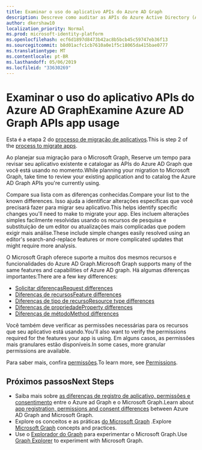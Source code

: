 ```yaml
---
title: Examinar o uso do aplicativo APIs do Azure AD Graph
description: Descreve como auditar as APIs do Azure Active Directory (Azure AD) para migrar um aplicativo para a API do Microsoft Graph.
author: dkershaw10
localization_priority: Normal
ms.prod: microsoft-identity-platform
ms.openlocfilehash: ecf6d1897d8473b42ac8b5bcb45c59747eb36f13
ms.sourcegitcommit: b8d01acfc1cb7610a0e1f5c18065da415bae0777
ms.translationtype: MT
ms.contentlocale: pt-BR
ms.lasthandoff: 05/06/2019
ms.locfileid: "33630269"
---
```

# <a name="examine-azure-ad-graph-apis-app-usage"></a><span data-ttu-id="5d7a5-103">Examinar o uso do aplicativo APIs do Azure AD Graph</span><span class="sxs-lookup"><span data-stu-id="5d7a5-103">Examine Azure AD Graph APIs app usage</span></span>

<span data-ttu-id="5d7a5-104">Esta é a etapa 2 do [processo de migração de aplicativos](migrate-azure-ad-graph-planning-checklist.md).</span><span class="sxs-lookup"><span data-stu-id="5d7a5-104">This is step 2 of the [process to migrate apps](migrate-azure-ad-graph-planning-checklist.md).</span></span>

<span data-ttu-id="5d7a5-105">Ao planejar sua migração para o Microsoft Graph, Reserve um tempo para revisar seu aplicativo existente e catalogar as APIs do Azure AD Graph que você está usando no momento.</span><span class="sxs-lookup"><span data-stu-id="5d7a5-105">While planning your migration to Microsoft Graph, take time to review your existing application and to catalog the Azure AD Graph APIs you're currently using.</span></span>

<span data-ttu-id="5d7a5-106">Compare sua lista com as diferenças conhecidas.</span><span class="sxs-lookup"><span data-stu-id="5d7a5-106">Compare your list to the known differences.</span></span>  <span data-ttu-id="5d7a5-107">Isso ajuda a identificar alterações específicas que você precisará fazer para migrar seu aplicativo.</span><span class="sxs-lookup"><span data-stu-id="5d7a5-107">This helps identify specific changes you'll need to make to migrate your app.</span></span>  <span data-ttu-id="5d7a5-108">Eles incluem alterações simples facilmente resolvidas usando os recursos de pesquisa e substituição de um editor ou atualizações mais complicadas que podem exigir mais análise.</span><span class="sxs-lookup"><span data-stu-id="5d7a5-108">These include simple changes easily resolved using an editor's search-and-replace features or more complicated updates that might require more analysis.</span></span>

<span data-ttu-id="5d7a5-109">O Microsoft Graph oferece suporte a muitos dos mesmos recursos e funcionalidades do Azure AD Graph.</span><span class="sxs-lookup"><span data-stu-id="5d7a5-109">Microsoft Graph supports many of the same features and capabilities of Azure AD graph.</span></span>  <span data-ttu-id="5d7a5-110">Há algumas diferenças importantes:</span><span class="sxs-lookup"><span data-stu-id="5d7a5-110">There are a few key differences:</span></span>

- [<span data-ttu-id="5d7a5-111">Solicitar diferenças</span><span class="sxs-lookup"><span data-stu-id="5d7a5-111">Request differences</span></span>](migrate-azure-ad-graph-request-differences.md)
- [<span data-ttu-id="5d7a5-112">Diferenças de recursos</span><span class="sxs-lookup"><span data-stu-id="5d7a5-112">Feature differences</span></span>](migrate-azure-ad-graph-feature-differences.md)
- [<span data-ttu-id="5d7a5-113">Diferenças de tipo de recurso</span><span class="sxs-lookup"><span data-stu-id="5d7a5-113">Resource type differences</span></span>](migrate-azure-ad-graph-resource-differences.md)
- [<span data-ttu-id="5d7a5-114">Diferenças de propriedade</span><span class="sxs-lookup"><span data-stu-id="5d7a5-114">Property differences</span></span>](migrate-azure-ad-graph-property-differences.md)
- [<span data-ttu-id="5d7a5-115">Diferenças de método</span><span class="sxs-lookup"><span data-stu-id="5d7a5-115">Method differences</span></span>](migrate-azure-ad-graph-method-differences.md)

<span data-ttu-id="5d7a5-116">Você também deve verificar as permissões necessárias para os recursos que seu aplicativo está usando.</span><span class="sxs-lookup"><span data-stu-id="5d7a5-116">You'll also want to verify the permissions required for the features your app is using.</span></span>  <span data-ttu-id="5d7a5-117">Em alguns casos, as permissões mais granulares estão disponíveis.</span><span class="sxs-lookup"><span data-stu-id="5d7a5-117">In some cases, more granular permissions are available.</span></span>

<span data-ttu-id="5d7a5-118">Para saber mais, confira [permissões](/concepts/permissions-reference.md).</span><span class="sxs-lookup"><span data-stu-id="5d7a5-118">To learn more, see [Permissions](/concepts/permissions-reference.md).</span></span>

## <a name="next-steps"></a><span data-ttu-id="5d7a5-119">Próximos passos</span><span class="sxs-lookup"><span data-stu-id="5d7a5-119">Next Steps</span></span>

- <span data-ttu-id="5d7a5-120">Saiba mais sobre [as diferenças de registro de aplicativo, permissões e consentimento](migrate-azure-ad-graph-app-registration.md) entre o Azure ad Graph e o Microsoft Graph.</span><span class="sxs-lookup"><span data-stu-id="5d7a5-120">Learn about [app registration, permissions and consent differences](migrate-azure-ad-graph-app-registration.md) between Azure AD Graph and Microsoft Graph.</span></span>
- <span data-ttu-id="5d7a5-121">Explore os conceitos e as práticas [do Microsoft Graph](/graph/overview) .</span><span class="sxs-lookup"><span data-stu-id="5d7a5-121">Explore [Microsoft Graph](/graph/overview) concepts and practices.</span></span>
- <span data-ttu-id="5d7a5-122">Use o [Explorador do Graph](https://aka.ms/ge) para experimentar o Microsoft Graph.</span><span class="sxs-lookup"><span data-stu-id="5d7a5-122">Use [Graph Explorer](https://aka.ms/ge) to experiment with Microsoft Graph.</span></span>
